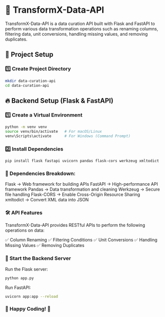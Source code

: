 # 🚀 TransformX-Data-API

TransformX-Data-API is a data curation API built with Flask and FastAPI to perform various data transformation operations such as renaming columns, filtering data, unit conversions, handling missing values, and removing duplicates.

## 📂 Project Setup

### 1️⃣ Create Project Directory
```sh
mkdir data-curation-api
cd data-curation-api

```

## 🔥 Backend Setup (Flask & FastAPI)

### 1️⃣ Create a Virtual Environment

```sh
python -m venv venv
source venv/bin/activate   # For macOS/Linux
venv\Scripts\activate      # For Windows (Command Prompt)
```
### 2️⃣ Install Dependencies

```sh
pip install flask fastapi uvicorn pandas flask-cors werkzeug xmltodict
```
### 📌 Dependencies Breakdown:
Flask → Web framework for building APIs
FastAPI → High-performance API framework
Pandas → Data transformation and cleaning
Werkzeug → Secure file handling
Flask-CORS → Enable Cross-Origin Resource Sharing
xmltodict → Convert XML data into JSON


### 🛠️ API Features
TransformX-Data-API provides RESTful APIs to perform the following operations on data:

✅ Column Renaming
✅ Filtering Conditions
✅ Unit Conversions
✅ Handling Missing Values
✅ Removing Duplicates


### 🚀 Start the Backend Server
Run the Flask server:
```sh
python app.py
```
Run FastAPI:
```sh
uvicorn app:app --reload
```
### 🔹 Happy Coding! 🚀
